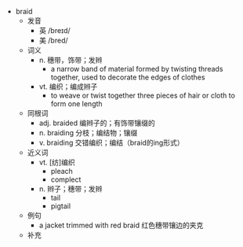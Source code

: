 - braid
  - 发音
    - 英 /breɪd/
    - 美 /bred/
  - 词义
    - n. 穗带，饰带；发辫
      - a narrow band of material formed by twisting threads together, used to decorate the edges of clothes
    - vt. 编织；编成辫子
      - to weave or twist together three pieces of hair or cloth to form one length
  - 同根词
    - adj. braided 编辫子的；有饰带镶缀的
    - n. braiding 分枝；编结物；镶缀
    - v. braiding 交错编织；编结（braid的ing形式）
  - 近义词
    - vt. [纺]编织
      - pleach
      - complect
    - n. 辫子；穗带；发辫
      - tail
      - pigtail
  - 例句
    - a jacket trimmed with red braid 红色穗带镶边的夹克
  - 补充